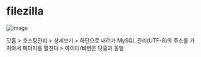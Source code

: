 # filezilla

![image](https://github.com/hyunju960429/filezilla/assets/145514544/3a923f9f-7147-42fe-b9fa-f1361ab7f19b)

닷홈 > 호스팅관리 > 상세보기 >  하단으로 내려가 MySQL 관리(UTF-8)의 주소를 가져와서 페이지를 펼친다 > 아이디/비번은 닷홈과 동일
